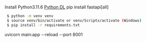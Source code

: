 Install Python3.11.6 [Python DL](https://www.python.org/downloads/)
pip install fastapi[all]
```bash
 $ python -m venv venv
 $ source venv/bin/activate or venv/Scripts/activate (Windows)
 $ pip install -r requirements.txt
```
uvicorn main:app --reload --port 8001
